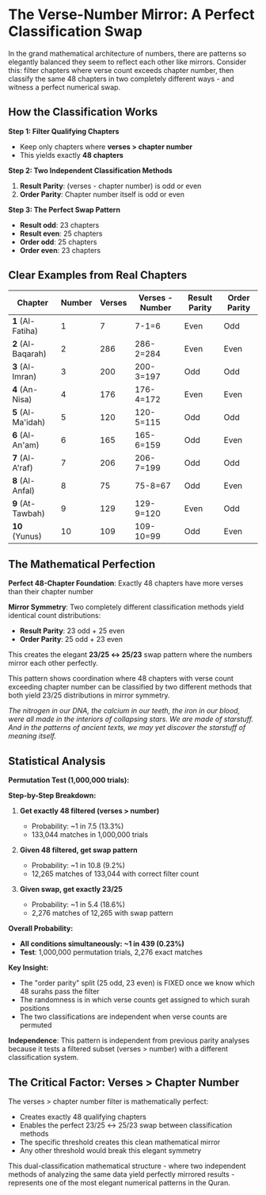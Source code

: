 # The Verse-Number Mirror: A Perfect Classification Swap

In the grand mathematical architecture of numbers, there are patterns so elegantly balanced they seem to reflect each other like mirrors. Consider this: filter chapters where verse count exceeds chapter number, then classify the same 48 chapters in two completely different ways - and witness a perfect numerical swap.

## How the Classification Works

**Step 1: Filter Qualifying Chapters**

- Keep only chapters where **verses > chapter number**
- This yields exactly **48 chapters**

**Step 2: Two Independent Classification Methods**

1. **Result Parity**: (verses - chapter number) is odd or even
2. **Order Parity**: Chapter number itself is odd or even

**Step 3: The Perfect Swap Pattern**

- **Result odd**: 23 chapters
- **Result even**: 25 chapters
- **Order odd**: 25 chapters
- **Order even**: 23 chapters

## Clear Examples from Real Chapters

| Chapter            | Number | Verses | Verses - Number | Result Parity | Order Parity |
| ------------------ | ------ | ------ | --------------- | ------------- | ------------ |
| **1** (Al-Fatiha)  | 1      | 7      | 7-1=6           | Even          | Odd          |
| **2** (Al-Baqarah) | 2      | 286    | 286-2=284       | Even          | Even         |
| **3** (Al-Imran)   | 3      | 200    | 200-3=197       | Odd           | Odd          |
| **4** (An-Nisa)    | 4      | 176    | 176-4=172       | Even          | Even         |
| **5** (Al-Ma'idah) | 5      | 120    | 120-5=115       | Odd           | Odd          |
| **6** (Al-An'am)   | 6      | 165    | 165-6=159       | Odd           | Even         |
| **7** (Al-A'raf)   | 7      | 206    | 206-7=199       | Odd           | Odd          |
| **8** (Al-Anfal)   | 8      | 75     | 75-8=67         | Odd           | Even         |
| **9** (At-Tawbah)  | 9      | 129    | 129-9=120       | Even          | Odd          |
| **10** (Yunus)     | 10     | 109    | 109-10=99       | Odd           | Even         |

## The Mathematical Perfection

**Perfect 48-Chapter Foundation**: Exactly 48 chapters have more verses than their chapter number

**Mirror Symmetry**: Two completely different classification methods yield identical count distributions:

- **Result Parity**: 23 odd + 25 even
- **Order Parity**: 25 odd + 23 even

This creates the elegant **23/25 ↔ 25/23** swap pattern where the numbers mirror each other perfectly.

This pattern shows coordination where 48 chapters with verse count exceeding chapter number can be classified by two different methods that both yield 23/25 distributions in mirror symmetry.

_The nitrogen in our DNA, the calcium in our teeth, the iron in our blood, were all made in the interiors of collapsing stars. We are made of starstuff. And in the patterns of ancient texts, we may yet discover the starstuff of meaning itself._

## Statistical Analysis

**Permutation Test (1,000,000 trials):**

**Step-by-Step Breakdown:**

1. **Get exactly 48 filtered (verses > number)**

   - Probability: ~1 in 7.5 (13.3%)
   - 133,044 matches in 1,000,000 trials

2. **Given 48 filtered, get swap pattern**

   - Probability: ~1 in 10.8 (9.2%)
   - 12,265 matches of 133,044 with correct filter count

3. **Given swap, get exactly 23/25**
   - Probability: ~1 in 5.4 (18.6%)
   - 2,276 matches of 12,265 with swap pattern

**Overall Probability:**

- **All conditions simultaneously: ~1 in 439 (0.23%)**
- **Test**: 1,000,000 permutation trials, 2,276 exact matches

**Key Insight:**

- The "order parity" split (25 odd, 23 even) is FIXED once we know which 48 surahs pass the filter
- The randomness is in which verse counts get assigned to which surah positions
- The two classifications are independent when verse counts are permuted

**Independence**: This pattern is independent from previous parity analyses because it tests a filtered subset (verses > number) with a different classification system.

## The Critical Factor: Verses > Chapter Number

The verses > chapter number filter is mathematically perfect:

- Creates exactly 48 qualifying chapters
- Enables the perfect 23/25 ↔ 25/23 swap between classification methods
- The specific threshold creates this clean mathematical mirror
- Any other threshold would break this elegant symmetry

This dual-classification mathematical structure - where two independent methods of analyzing the same data yield perfectly mirrored results - represents one of the most elegant numerical patterns in the Quran.
